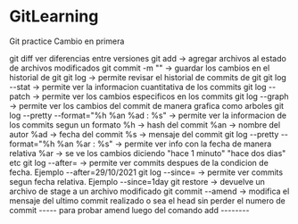 # GitLearning
Git practice
Cambio en primera

git diff <archivo> ver diferencias entre versiones
git add <archivo> -> agregar archivos al estado de archivos modificados
git commit -m "<mensajeCortoDelCambioDelArchivo>" ->  guardar los cambios en el historial de git
git log -> permite revisar el historial de commits de git
git log --stat -> permite ver la informacion cuantitativa de los commits
git log --patch -> permite ver los cambios especificos en los commits
git log --graph -> permite ver los cambios del commit de manera grafica como arboles
git log --pretty --format="%h %an %ad : %s" -> permite ver la informacion de los commits segun un formato
%h -> hash del commit
%an -> nombre del autor
%ad -> fecha del commit
%s -> mensaje del commit
git log --pretty --format="%h %an %ar : %s" -> permite ver info con la fecha de manera relativa
%ar -> se ve los cambios diciendo "hace 1 minuto" "hace dos dias" etc
git log --after=<fecha> -> permite ver commits despues de la condicion de fecha. Ejemplo --after=29/10/2021
git log --since=<fechaRelativa> -> permite ver commits segun fecha relativa. Ejemplo --since=1day
git restore <archivo> -> devuelve un archivo de stage a un archivo modificado
git commit --amend -> modifica el mensaje del ultimo commit realizado o sea el head sin perder el numero de commit
----- para probar amend luego del comando add --------


